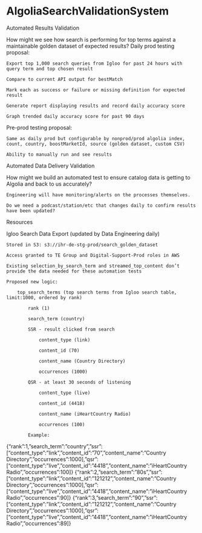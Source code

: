 # AlgoliaSearchValidationSystem
Automated Results Validation

How might we see how search is performing for top terms against a maintainable golden dataset of expected results?
Daily prod testing proposal:

    Export top 1,000 search queries from Igloo for past 24 hours with query term and top chosen result

    Compare to current API output for bestMatch

    Mark each as success or failure or missing definition for expected result

    Generate report displaying results and record daily accuracy score

    Graph trended daily accuracy score for past 90 days

Pre-prod testing proposal:

    Same as daily prod but configurable by nonprod/prod algolia index, count, country, boostMarketId, source (golden dataset, custom CSV)

    Ability to manually run and see results

Automated Data Delivery Validation

How might we build an automated test to ensure catalog data is getting to Algolia and back to us accurately?

    Engineering will have monitoring/alerts on the processes themselves. 

    Do we need a podcast/station/etc that changes daily to confirm results have been updated?

Resources

Igloo Search Data Export (updated by Data Engineering daily)

    Stored in S3: s3://ihr-de-stg-prod/search_golden_dataset

    Access granted to TE Group and Digital-Support-Prod roles in AWS

    Existing selection_by_search_term and streamed_top_content don’t provide the data needed for these automation tests

    Proposed new logic:

        top_search_terms (top search terms from Igloo search table, limit:1000, ordered by rank)

            rank (1)

            search_term (country)

            SSR - result clicked from search

                content_type (link)

                content_id (70)

                content_name (Country Directory)

                occurrences (1000)

            QSR - at least 30 seconds of listening

                content_type (live)

                content_id (4418)

                content_name (iHeartCountry Radio)

                occurrences (100)

            Example:

{“rank”:1,”search_term”:”country”,”ssr”:[“content_type”:”link”,”content_id”:”70”,”content_name”:”Country Directory”,”occurrences”:1000],”qsr”:[“content_type”:”live”,”content_id”:”4418”,”content_name”:”iHeartCountry Radio”,”occurrences”:100]}
{“rank”:2,”search_term”:”80s”,”ssr”:[“content_type”:”link”,”content_id”:”121212”,”content_name”:”Country Directory”,”occurrences”:1000],”qsr”:[“content_type”:”live”,”content_id”:”4418”,”content_name”:”iHeartCountry Radio”,”occurrences”:90]}
{“rank”:3,”search_term”:”90”,”ssr”:[“content_type”:”link”,”content_id”:”121212”,”content_name”:”Country Directory”,”occurrences”:1000],”qsr”:[“content_type”:”live”,”content_id”:”4418”,”content_name”:”iHeartCountry Radio”,”occurrences”:89]}
